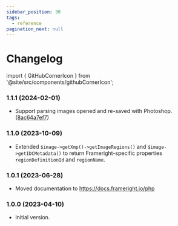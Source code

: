 ```yaml
---
sidebar_position: 30
tags:
  - reference
pagination_next: null
---
```


# Changelog

import { GitHubCornerIcon } from '@site/src/components/githubCornerIcon';

<GitHubCornerIcon href="https://github.com/Frameright/php-image-metadata-parser" />

### 1.1.1 (2024-02-01)

- Support parsing images opened and re-saved with Photoshop.
  ([8ac64a7ef7](https://github.com/Frameright/php-image-metadata-parser/commit/8ac64a7ef7))

### 1.1.0 (2023-10-09)

- Extended `$image->getXmp()->getImageRegions()` and `$image->getIDCMetadata()` to return
  Frameright-specific properties `regionDefinitionId` and `regionName`.

### 1.0.1 (2023-06-28)

- Moved documentation to https://docs.frameright.io/php

### 1.0.0 (2023-04-10)

- Initial version.
